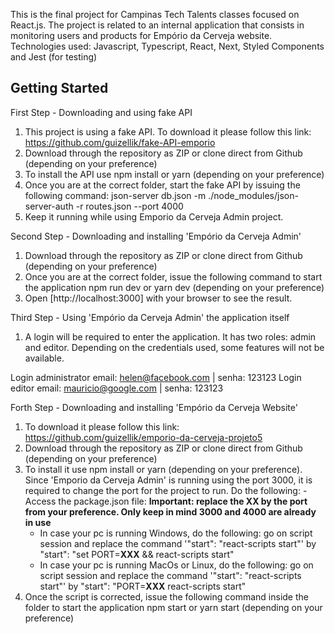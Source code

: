 This is the final project for Campinas Tech Talents classes focused on React.js. The project is related to an internal application that consists in monitoring users and products for Empório da Cerveja website.
Technologies used: Javascript, Typescript, React, Next, Styled Components and Jest (for testing)

## Getting Started

First Step - Downloading and using fake API
  1. This project is using a fake API. To download it please follow this link: https://github.com/guizellik/fake-API-emporio
  2. Download through the repository as ZIP or clone direct from Github (depending on your preference)
  3. To install the API use npm install or yarn (depending on your preference)
  4. Once you are at the correct folder, start the fake API by issuing the following command: json-server db.json -m ./node_modules/json-server-auth -r routes.json --port 4000
  5. Keep it running while using Emporio da Cerveja Admin project.

Second Step - Downloading and installing 'Empório da Cerveja Admin'
  1. Download through the repository as ZIP or clone direct from Github (depending on your preference)
  2. Once you are at the correct folder, issue the following command to start the application npm run dev or yarn dev (depending on your preference)
  3. Open [http://localhost:3000] with your browser to see the result.

Third Step - Using 'Empório da Cerveja Admin' the application itself
  1. A login will be required to enter the application. It has two roles: admin and editor. Depending on the credentials used, some features will not be available.

  Login administrator
  email: helen@facebook.com | senha: 123123
  Login editor
  email: mauricio@google.com | senha: 123123

Forth Step - Downloading and installing 'Empório da Cerveja Website'
  1. To download it please follow this link: https://github.com/guizellik/emporio-da-cerveja-projeto5
  2. Download through the repository as ZIP or clone direct from Github (depending on your preference)
  3. To install it use npm install or yarn (depending on your preference). Since 'Emporio da Cerveja Admin' is running using the port 3000, it is required to change the port for the project to run. Do the following:
    - Access the package.json file:
    **Important: replace the **XX** by the port from your preference. Only keep in mind 3000 and 4000 are already in use**
      - In case your pc is running Windows, do the following: go on script session and replace the command '"start": "react-scripts start"' by "start": "set PORT=**XXX** && react-scripts start"
      - In case your pc is running MacOs or Linux, do the following: go on script session and replace the command '"start": "react-scripts start"' by "start": "PORT=**XXX** react-scripts start"
  4. Once the script is corrected, issue the following command inside the folder to start the application npm start or yarn start (depending on your preference)
